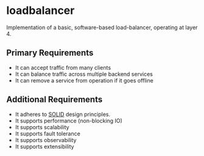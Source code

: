 # loadbalancer
Implementation of a basic, software-based load-balancer, operating at layer 4.

## Primary Requirements

-	It can accept traffic from many clients
-	It can balance traffic across multiple backend services
-	It can remove a service from operation if it goes offline

## Additional Requirements

 - It adheres to [SOLID](https://en.wikipedia.org/wiki/SOLID) design principles.
 - It supports performance (non-blocking IO)
 - It supports scalability
 - It supports fault tolerance
 - It supports observability
 - It supports extensibility
 